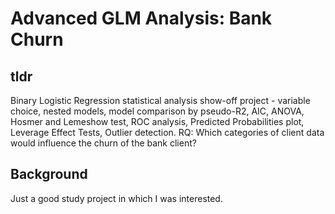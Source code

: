 # Advanced GLM Analysis: Bank Churn
## tldr
Binary Logistic Regression statistical analysis show-off project - variable choice, nested models, model comparison by pseudo-R2, AIC, ANOVA, Hosmer and Lemeshow test, ROC analysis, Predicted Probabilities plot, Leverage Effect Tests, Outlier detection. RQ: Which categories of client data would influence the churn of the bank client?

## Background
Just a good study project in which I was interested. 


